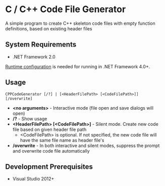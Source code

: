# C / C++ Code File Generator
A simple program to create C++ skeleton code files with empty function definitions, based on existing header files

## System Requirements
* .NET Framework 2.0

[Runtime configuration](https://docs.microsoft.com/en-us/dotnet/framework/migration-guide/how-to-configure-an-app-to-support-net-framework-4-or-4-5) is needed for running in .NET Framework 4.0+.

## Usage
```
CPPCodeGenerator [/?] | [<HeaderFilePath> [<CodeFilePath>]] [/overwrite]
```
* **\<no arguments\>** - Interactive mode (file open and save dialogs will open)
* **/?** - Show usage
* **\<HeaderFilePath\> \[\<CodeFilePath\>\]** - Silent mode. Create new code file based on given header file path
  * \<CodeFilePath\> is optional. If not specified, the new code file will have the same file name as header file's
* **/overwrite** - In both interactive and silent modes, suppress the prompt and overwrite code file automatically

## Development Prerequisites
* Visual Studio 2012+
